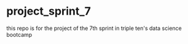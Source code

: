 # project_sprint_7
this repo is for the project of the 7th sprint in triple ten's data science bootcamp
